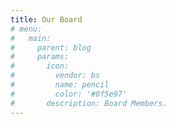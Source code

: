```yaml
---
title: Our Board
# menu:
#   main:
#     parent: blog
#     params:
#       icon:
#         vendor: bs
#         name: pencil
#         color: '#0f5e97'
#       description: Board Members.
---
```

